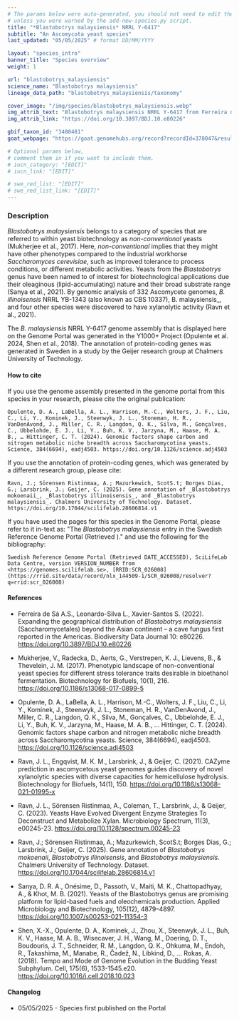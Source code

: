 ```yaml
---
# The params below were auto-generated, you should not need to edit them...
# unless you were warned by the add-new-species.py script.
title: "*Blastobotrys malaysiensis* NRRL Y-6417"
subtitle: "An Ascomycota yeast species"
last_updated: "05/05/2025" # format DD/MM/YYYY

layout: "species_intro"
banner_title: "Species overview"
weight: 1

url: "blastobotrys_malaysiensis"
science_name: "Blastobotrys malaysiensis"
lineage_data_path: "blastobotrys_malaysiensis/taxonomy"

cover_image: "/img/species/blastobotrys_malaysiensis.webp"
img_attrib_text: "Blastobotrys malaysiensis NRRL Y-6417 from Ferreira de Sá et al. (2022), CC BY 4.0"
img_attrib_link: "https://doi.org/10.3897/BDJ.10.e80226"

gbif_taxon_id: "3480481"
goat_webpage: "https://goat.genomehubs.org/record?recordId=378047&result=taxon&taxonomy=ncbi#blastobotrys%20malaysiensis"

# Optional params below,
# comment them in if you want to include them.
# iucn_category: "[EDIT]"
# iucn_link: "[EDIT]"

# swe_red_list: "[EDIT]"
# swe_red_list_link: "[EDIT]"
---
```


### Description

_Blastobotrys malaysiensis_ belongs to a category of species that are referred to within yeast biotechnology as _non-conventional_ yeasts (Mukherjee et al., 2017). Here, _non-conventional_ implies that they might have other phenotypes compared to the industrial workhorse _Saccharomyces cerevisiae_, such as improved tolerance to process conditions, or different metabolic activities. Yeasts from the _Blastobotrys_ genus have been named to of interest for biotechnological applications due their oleaginous (lipid-accumulating) nature and their broad substrate range (Sanya et al., 2021). By genomic analysis of 332 Ascomycete genomes, _B. illinoisensis_ NRRL YB-1343 (also known as CBS 10337), B. malaysiensis_, and four other species were discovered to have xylanolytic activity (Ravn et al., 2021).

The _B. malaysiensis_ NRRL Y-6417 genome assembly that is displayed here on the Genome Portal was generated in the Y1000+ Project (Opulente et al. 2024, Shen et al., 2018). The annotation of protein-coding genes was generated in Sweden in a study by the Geijer research group at Chalmers University of Technology.

#### How to cite

If you use the genome assembly presented in the genome portal from this species in your research, please cite the original publication:

```{style=citation}
Opulente, D. A., LaBella, A. L., Harrison, M.-C., Wolters, J. F., Liu, C., Li, Y., Kominek, J., Steenwyk, J. L., Stoneman, H. R., VanDenAvond, J., Miller, C. R., Langdon, Q. K., Silva, M., Gonçalves, C., Ubbelohde, E. J., Li, Y., Buh, K. V., Jarzyna, M., Haase, M. A. B., … Hittinger, C. T. (2024). Genomic factors shape carbon and nitrogen metabolic niche breadth across Saccharomycotina yeasts. Science, 384(6694), eadj4503. https://doi.org/10.1126/science.adj4503
```

If you use the annotation of protein-coding genes, which was generated by a different research group, please cite:

```{style=citation}
Ravn, J.; Sörensen Ristinmaa, A.; Mazurkewich, ScotS.t; Borges Dias, G.; Larsbrink, J.; Geijer, C. (2025). Gene annotation of _Blastobotrys mokoenaii_, _Blastobotrys illinoisensis_, and _Blastobotrys malaysiensis_. Chalmers University of Technology. Dataset. https://doi.org/10.17044/scilifelab.28606814.v1
```

If you have used the pages for this species in the Genome Portal, please refer to it in-text as: "The _Blastobotrys malaysiensis_ entry in the Swedish Reference Genome Portal (Retrieved <span class="todays-date"></span>)." and use the following for the bibliography:

```{style=citation}
Swedish Reference Genome Portal (Retrieved DATE_ACCESSED), SciLifeLab Data Centre, version VERSION_NUMBER from <https://genomes.scilifelab.se>, [RRID:SCR_026008](https://rrid.site/data/record/nlx_144509-1/SCR_026008/resolver?q=rrid:scr_026008)
```

#### References

- Ferreira de Sá A.S., Leonardo-Silva L., Xavier-Santos S. (2022). Expanding the geographical distribution of _Blastobotrys malaysiensis_ (Saccharomycetales) beyond the Asian continent – a cave fungus first reported in the Americas. Biodiversity Data Journal 10: e80226. <https://doi.org/10.3897/BDJ.10.e80226>

- Mukherjee, V., Radecka, D., Aerts, G., Verstrepen, K. J., Lievens, B., & Thevelein, J. M. (2017). Phenotypic landscape of non-conventional yeast species for different stress tolerance traits desirable in bioethanol fermentation. Biotechnology for Biofuels, 10(1), 216. <https://doi.org/10.1186/s13068-017-0899-5>

- Opulente, D. A., LaBella, A. L., Harrison, M.-C., Wolters, J. F., Liu, C., Li, Y., Kominek, J., Steenwyk, J. L., Stoneman, H. R., VanDenAvond, J., Miller, C. R., Langdon, Q. K., Silva, M., Gonçalves, C., Ubbelohde, E. J., Li, Y., Buh, K. V., Jarzyna, M., Haase, M. A. B., … Hittinger, C. T. (2024). Genomic factors shape carbon and nitrogen metabolic niche breadth across Saccharomycotina yeasts. Science, 384(6694), eadj4503. <https://doi.org/10.1126/science.adj4503>

- Ravn, J. L., Engqvist, M. K. M., Larsbrink, J., & Geijer, C. (2021). CAZyme prediction in ascomycetous yeast genomes guides discovery of novel xylanolytic species with diverse capacities for hemicellulose hydrolysis. Biotechnology for Biofuels, 14(1), 150. <https://doi.org/10.1186/s13068-021-01995-x>

- Ravn, J. L., Sörensen Ristinmaa, A., Coleman, T., Larsbrink, J., & Geijer, C. (2023). Yeasts Have Evolved Divergent Enzyme Strategies To Deconstruct and Metabolize Xylan. Microbiology Spectrum, 11(3), e00245-23. <https://doi.org/10.1128/spectrum.00245-23>

- Ravn, J.; Sörensen Ristinmaa, A.; Mazurkewich, ScotS.t; Borges Dias, G.; Larsbrink, J.; Geijer, C. (2025). Gene annotation of _Blastobotrys mokoenaii_, _Blastobotrys illinoisensis_, and _Blastobotrys malaysiensis_. Chalmers University of Technology. Dataset. <https://doi.org/10.17044/scilifelab.28606814.v1>

- Sanya, D. R. A., Onésime, D., Passoth, V., Maiti, M. K., Chattopadhyay, A., & Khot, M. B. (2021). Yeasts of the Blastobotrys genus are promising platform for lipid-based fuels and oleochemicals production. Applied Microbiology and Biotechnology, 105(12), 4879–4897. <https://doi.org/10.1007/s00253-021-11354-3>

- Shen, X.-X., Opulente, D. A., Kominek, J., Zhou, X., Steenwyk, J. L., Buh, K. V., Haase, M. A. B., Wisecaver, J. H., Wang, M., Doering, D. T., Boudouris, J. T., Schneider, R. M., Langdon, Q. K., Ohkuma, M., Endoh, R., Takashima, M., Manabe, R., Čadež, N., Libkind, D., … Rokas, A. (2018). Tempo and Mode of Genome Evolution in the Budding Yeast Subphylum. Cell, 175(6), 1533-1545.e20. <https://doi.org/10.1016/j.cell.2018.10.023>

#### Changelog

- 05/05/2025 - Species first published on the Portal
